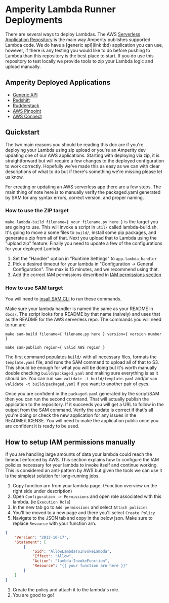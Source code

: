 # Amperity Lambda Runner Deployments

There are several ways to deploy Lambdas. The AWS [Serverless Application Repository](https://us-east-1.console.aws.amazon.com/serverlessrepo/home?region=us-east-1#/available-applications) is the main way Amperity publishes supported Lambda code. We do have a [generic api](link tbd) application you can use, however, if there is any testing you would like to do before pushing to Lambda than this repository is the best place to start. If you do use this repository to test locally we provide tools to zip your Lambda logic and upload manually. 

## Amperity Deployed Applications

- [Generic API]()
- [Redshift]()
- [Rudderstack]()
- [AWS Pinpoint]()
- [AWS Connect]()

## Quickstart

The two main reasons you should be reading this doc are if you're deploying your Lambda using zip upload or you're an Amperity dev updating one of our AWS applications. Starting with deploying via zip, it is straightforward but will require a few changes to the deployed configuration to work correctly. Hopefully we've made this as easy as we can with clear descriptions of what to do but if there's something we're missing please let us know.

For creating or updating an AWS serverless app there are a few steps. The main thing of note here is to manually verify the packaged.yaml generated by SAM for any syntax errors, correct version, and proper naming.

### How to use the ZIP target

`make lambda-build filename={ your filename.py here }` is the target you are going to use. This will invoke a script in `util/` called lambda-build.sh. It's going to move a some files to `build/`, install some pip packages, and generate a zip from all of that. Next you upload that to Lambda using the "upload zip" feature. Finally you need to update a few of the configurations for your deployed Lambda. 

1. Set the "Handler" option in "Runtime Settings" to `app.lambda_handler`
1. Pick a desired timeout for your lambda in "Configuration -> General Configuration". The max is 15 minutes, and we recommend using that.
1. Add the correct IAM permissions described in [IAM permissions section](#How-to-setup-IAM-permissions-manually)

### How to use SAM target

You will need to [insall SAM CLI](https://docs.aws.amazon.com/serverless-application-model/latest/developerguide/serverless-sam-cli-install.html) to run these commands.

Make sure your lambda handler is named the same as your README in `docs/`. The script looks for a README by that name (naively) and uses that as the README for the AWS serverless repo. The commands you will need to run are:

`make sam-build filename={ filename.py here } version={ version number }` 

`make sam-publish region={ valid AWS region }`

The first command populates `build/` with all necessary files, formats the `template.yaml` file, and runs the SAM command to upload all of that to S3. This should be enough for what you will be doing but it's worth manually double checking `build/packaged.yaml` and making sure everything is as it should be. You can run `sam validate -t build/template.yaml` and/or `sam validate -t build/packaged.yaml` if you want to another pair of eyes. 

Once you are confident in the `packaged.yaml` generated by the script/SAM then you can run the second command. That will actually publish the appication to the repository. If it succeeds you will get a URL to follow in the output from the SAM command. Verify the update is correct if that's all you're doing or check the new application for any issues in the README/LICENSE. You will need to make the application public once you are confident it is ready to be used.

## How to setup IAM permissions manually

If you are handling large amounts of data your lambda could reach the timeout enforced by AWS. This section explains how to configure the IAM policies necessary for your lambda to invoke itself and continue working. This is considered an anti-pattern by AWS but given the tools we can use it is the simplest solution for long-running jobs.

1. Copy function arn from your lambda page. (Function overview on the right side under description)
1. Open `Configuration -> Permissions` and open role associated with this lambda. (ie `Execution Role`)
1. In the new tab go to `Add permissions` and select `Attach policies`
1. You'll be moved to a new page and there you'll select `Create Policy`
1. Navigate to the JSON tab and copy in the below json. Make sure to replace `Resource` with your function arn.
~~~json
{
    "Version": "2012-10-17",
    "Statement": [
        {
            "Sid": "AllowLambdaToInvokeLambda",
            "Effect": "Allow",
            "Action": "lambda:InvokeFunction",
            "Resource": "{{ your function arn here }}"
        }
    ]
}
~~~
1. Create the policy and attach it to the lambda's role. 
1. You are good to go!
